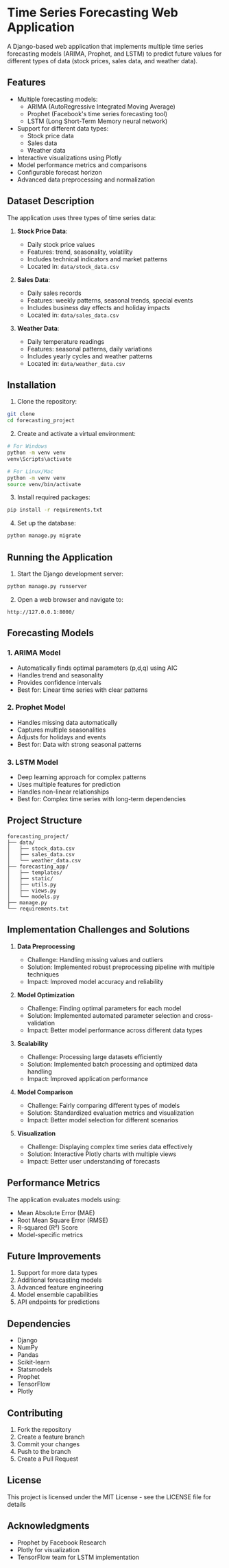 # Time Series Forecasting Web Application

A Django-based web application that implements multiple time series forecasting models (ARIMA, Prophet, and LSTM) to predict future values for different types of data (stock prices, sales data, and weather data).

## Features

- Multiple forecasting models:
  - ARIMA (AutoRegressive Integrated Moving Average)
  - Prophet (Facebook's time series forecasting tool)
  - LSTM (Long Short-Term Memory neural network)
- Support for different data types:
  - Stock price data
  - Sales data
  - Weather data
- Interactive visualizations using Plotly
- Model performance metrics and comparisons
- Configurable forecast horizon
- Advanced data preprocessing and normalization

## Dataset Description

The application uses three types of time series data:

1. **Stock Price Data**:
   - Daily stock price values
   - Features: trend, seasonality, volatility
   - Includes technical indicators and market patterns
   - Located in: `data/stock_data.csv`

2. **Sales Data**:
   - Daily sales records
   - Features: weekly patterns, seasonal trends, special events
   - Includes business day effects and holiday impacts
   - Located in: `data/sales_data.csv`

3. **Weather Data**:
   - Daily temperature readings
   - Features: seasonal patterns, daily variations
   - Includes yearly cycles and weather patterns
   - Located in: `data/weather_data.csv`

## Installation

1. Clone the repository:
```bash
git clone 
cd forecasting_project
```

2. Create and activate a virtual environment:
```bash
# For Windows
python -m venv venv
venv\Scripts\activate

# For Linux/Mac
python -m venv venv
source venv/bin/activate
```

3. Install required packages:
```bash
pip install -r requirements.txt
```

4. Set up the database:
```bash
python manage.py migrate
```



## Running the Application

1. Start the Django development server:
```bash
python manage.py runserver
```

2. Open a web browser and navigate to:
```
http://127.0.0.1:8000/
```

## Forecasting Models

### 1. ARIMA Model
- Automatically finds optimal parameters (p,d,q) using AIC
- Handles trend and seasonality
- Provides confidence intervals
- Best for: Linear time series with clear patterns

### 2. Prophet Model
- Handles missing data automatically
- Captures multiple seasonalities
- Adjusts for holidays and events
- Best for: Data with strong seasonal patterns

### 3. LSTM Model
- Deep learning approach for complex patterns
- Uses multiple features for prediction
- Handles non-linear relationships
- Best for: Complex time series with long-term dependencies

## Project Structure
```
forecasting_project/
├── data/
│   ├── stock_data.csv
│   ├── sales_data.csv
│   └── weather_data.csv
├── forecasting_app/
│   ├── templates/
│   ├── static/
│   ├── utils.py
│   ├── views.py
│   └── models.py
├── manage.py
└── requirements.txt
```

## Implementation Challenges and Solutions

1. **Data Preprocessing**
   - Challenge: Handling missing values and outliers
   - Solution: Implemented robust preprocessing pipeline with multiple techniques
   - Impact: Improved model accuracy and reliability

2. **Model Optimization**
   - Challenge: Finding optimal parameters for each model
   - Solution: Implemented automated parameter selection and cross-validation
   - Impact: Better model performance across different data types

3. **Scalability**
   - Challenge: Processing large datasets efficiently
   - Solution: Implemented batch processing and optimized data handling
   - Impact: Improved application performance

4. **Model Comparison**
   - Challenge: Fairly comparing different types of models
   - Solution: Standardized evaluation metrics and visualization
   - Impact: Better model selection for different scenarios

5. **Visualization**
   - Challenge: Displaying complex time series data effectively
   - Solution: Interactive Plotly charts with multiple views
   - Impact: Better user understanding of forecasts

## Performance Metrics

The application evaluates models using:
- Mean Absolute Error (MAE)
- Root Mean Square Error (RMSE)
- R-squared (R²) Score
- Model-specific metrics

## Future Improvements

1. Support for more data types
2. Additional forecasting models
3. Advanced feature engineering
4. Model ensemble capabilities
5. API endpoints for predictions

## Dependencies

- Django
- NumPy
- Pandas
- Scikit-learn
- Statsmodels
- Prophet
- TensorFlow
- Plotly

## Contributing

1. Fork the repository
2. Create a feature branch
3. Commit your changes
4. Push to the branch
5. Create a Pull Request

## License

This project is licensed under the MIT License - see the LICENSE file for details

## Acknowledgments

- Prophet by Facebook Research
- Plotly for visualization
- TensorFlow team for LSTM implementation
